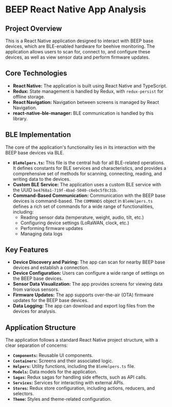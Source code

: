 
# BEEP React Native App Analysis

## Project Overview

This is a React Native application designed to interact with BEEP base devices, which are BLE-enabled hardware for beehive monitoring. The application allows users to scan for, connect to, and configure these devices, as well as view sensor data and perform firmware updates.

## Core Technologies

*   **React Native:** The application is built using React Native and TypeScript.
*   **Redux:** State management is handled by Redux, with `redux-persist` for offline storage.
*   **React Navigation:** Navigation between screens is managed by React Navigation.
*   **react-native-ble-manager:** BLE communication is handled by this library.

## BLE Implementation

The core of the application's functionality lies in its interaction with the BEEP base devices via BLE.

*   **`BleHelpers.ts`:** This file is the central hub for all BLE-related operations. It defines constants for BLE services and characteristics, and provides a comprehensive set of methods for scanning, connecting, reading, and writing data to the devices.
*   **Custom BLE Service:** The application uses a custom BLE service with the UUID `be4768a1-719f-4bad-5040-c6ebc5f8c31b`.
*   **Command-Based Communication:** Communication with the BEEP base devices is command-based. The `COMMANDS` object in `BleHelpers.ts` defines a rich set of commands for a wide range of functionalities, including:
    *   Reading sensor data (temperature, weight, audio, tilt, etc.)
    *   Configuring device settings (LoRaWAN, clock, etc.)
    *   Performing firmware updates
    *   Managing data logs

## Key Features

*   **Device Discovery and Pairing:** The app can scan for nearby BEEP base devices and establish a connection.
*   **Device Configuration:** Users can configure a wide range of settings on the BEEP base devices.
*   **Sensor Data Visualization:** The app provides screens for viewing data from various sensors.
*   **Firmware Updates:** The app supports over-the-air (OTA) firmware updates for the BEEP base devices.
*   **Data Logging:** The app can download and export log files from the devices for analysis.

## Application Structure

The application follows a standard React Native project structure, with a clear separation of concerns:

*   **`Components`:** Reusable UI components.
*   **`Containers`:** Screens and their associated logic.
*   **`Helpers`:** Utility functions, including the `BleHelpers.ts` file.
*   **`Models`:** Data models for the application.
*   **`Sagas`:** Redux sagas for handling side effects, such as API calls.
*   **`Services`:** Services for interacting with external APIs.
*   **`Stores`:** Redux store configuration, including actions, reducers, and selectors.
*   **`Theme`:** Styles and theme-related configuration.
